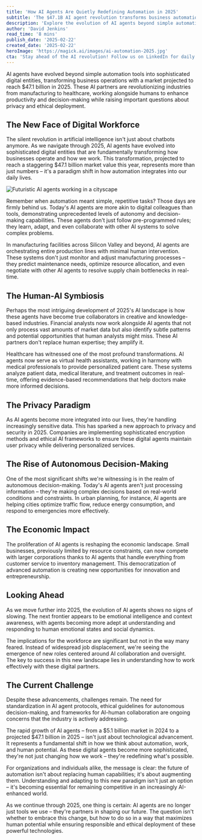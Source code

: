 ```yaml
---
title: 'How AI Agents Are Quietly Redefining Automation in 2025'
subtitle: 'The $47.1B AI agent revolution transforms business automation'
description: 'Explore the evolution of AI agents beyond simple automation tools into sophisticated digital entities, transforming how businesses operate in 2025. Discover their impact across industries from manufacturing to healthcare, and the essential role they play in enhancing productivity and decision-making in a rapidly changing technological landscape.'
author: 'David Jenkins'
read_time: '8 mins'
publish_date: '2025-02-22'
created_date: '2025-02-22'
heroImage: 'https://magick.ai/images/ai-automation-2025.jpg'
cta: 'Stay ahead of the AI revolution! Follow us on LinkedIn for daily insights into how AI agents are reshaping the future of work and automation.'
---
```


AI agents have evolved beyond simple automation tools into sophisticated digital entities, transforming business operations with a market projected to reach $47.1 billion in 2025. These AI partners are revolutionizing industries from manufacturing to healthcare, working alongside humans to enhance productivity and decision-making while raising important questions about privacy and ethical deployment.

## The New Face of Digital Workforce

The silent revolution in artificial intelligence isn't just about chatbots anymore. As we navigate through 2025, AI agents have evolved into sophisticated digital entities that are fundamentally transforming how businesses operate and how we work. This transformation, projected to reach a staggering $47.1 billion market value this year, represents more than just numbers – it's a paradigm shift in how automation integrates into our daily lives.

![Futuristic AI agents working in a cityscape](https://i.magick.ai/include_future_generated_image.png)

Remember when automation meant simple, repetitive tasks? Those days are firmly behind us. Today's AI agents are more akin to digital colleagues than tools, demonstrating unprecedented levels of autonomy and decision-making capabilities. These agents don't just follow pre-programmed rules; they learn, adapt, and even collaborate with other AI systems to solve complex problems.

In manufacturing facilities across Silicon Valley and beyond, AI agents are orchestrating entire production lines with minimal human intervention. These systems don't just monitor and adjust manufacturing processes – they predict maintenance needs, optimize resource allocation, and even negotiate with other AI agents to resolve supply chain bottlenecks in real-time.

## The Human-AI Symbiosis

Perhaps the most intriguing development of 2025's AI landscape is how these agents have become true collaborators in creative and knowledge-based industries. Financial analysts now work alongside AI agents that not only process vast amounts of market data but also identify subtle patterns and potential opportunities that human analysts might miss. These AI partners don't replace human expertise; they amplify it.

Healthcare has witnessed one of the most profound transformations. AI agents now serve as virtual health assistants, working in harmony with medical professionals to provide personalized patient care. These systems analyze patient data, medical literature, and treatment outcomes in real-time, offering evidence-based recommendations that help doctors make more informed decisions.

## The Privacy Paradigm

As AI agents become more integrated into our lives, they're handling increasingly sensitive data. This has sparked a new approach to privacy and security in 2025. Companies are implementing sophisticated encryption methods and ethical AI frameworks to ensure these digital agents maintain user privacy while delivering personalized services.

## The Rise of Autonomous Decision-Making

One of the most significant shifts we're witnessing is in the realm of autonomous decision-making. Today's AI agents aren't just processing information – they're making complex decisions based on real-world conditions and constraints. In urban planning, for instance, AI agents are helping cities optimize traffic flow, reduce energy consumption, and respond to emergencies more effectively.

## The Economic Impact

The proliferation of AI agents is reshaping the economic landscape. Small businesses, previously limited by resource constraints, can now compete with larger corporations thanks to AI agents that handle everything from customer service to inventory management. This democratization of advanced automation is creating new opportunities for innovation and entrepreneurship.

## Looking Ahead

As we move further into 2025, the evolution of AI agents shows no signs of slowing. The next frontier appears to be emotional intelligence and context awareness, with agents becoming more adept at understanding and responding to human emotional states and social dynamics.

The implications for the workforce are significant but not in the way many feared. Instead of widespread job displacement, we're seeing the emergence of new roles centered around AI collaboration and oversight. The key to success in this new landscape lies in understanding how to work effectively with these digital partners.

## The Current Challenge

Despite these advancements, challenges remain. The need for standardization in AI agent protocols, ethical guidelines for autonomous decision-making, and frameworks for AI-human collaboration are ongoing concerns that the industry is actively addressing.

The rapid growth of AI agents – from a $5.1 billion market in 2024 to a projected $47.1 billion in 2025 – isn't just about technological advancement. It represents a fundamental shift in how we think about automation, work, and human potential. As these digital agents become more sophisticated, they're not just changing how we work – they're redefining what's possible.

For organizations and individuals alike, the message is clear: the future of automation isn't about replacing human capabilities; it's about augmenting them. Understanding and adapting to this new paradigm isn't just an option – it's becoming essential for remaining competitive in an increasingly AI-enhanced world.

As we continue through 2025, one thing is certain: AI agents are no longer just tools we use – they're partners in shaping our future. The question isn't whether to embrace this change, but how to do so in a way that maximizes human potential while ensuring responsible and ethical deployment of these powerful technologies.
